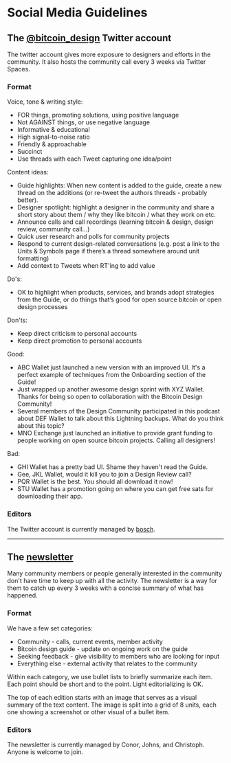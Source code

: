 # Social Media Guidelines

## The [@bitcoin_design](https://twitter.com/bitcoin_design) Twitter account

The twitter account gives more exposure to designers and efforts in the community. It also hosts the community call every 3 weeks via Twitter Spaces.

### Format

Voice, tone & writing style:

- FOR things, promoting solutions, using positive language
- Not AGAINST things, or use negative language
- Informative & educational
- High signal-to-noise ratio
- Friendly & approachable
- Succinct
- Use threads with each Tweet capturing one idea/point

Content ideas:

- Guide highlights: When new content is added to the guide, create a new thread on the additions (or re-tweet the authors threads - probably better). 
- Designer spotlight: highlight a designer in the community and share a short story about them / why they like bitcoin / what they work on etc.
- Announce calls and call recordings (learning bitcoin & design, design review, community call…)
- Quick user research and polls for community projects
- Respond to current design-related conversations (e.g. post a link to the Units & Symbols page if there’s a thread somewhere around unit formatting)
- Add context to Tweets when RT'ing to add value

Do's:

- OK to highlight when products, services, and brands adopt strategies from the Guide, or do things that’s good for open source bitcoin or open design processes

Don'ts:

- Keep direct criticism to personal accounts
- Keep direct promotion to personal accounts

Good:

- ABC Wallet just launched a new version with an improved UI. It's a perfect example of techniques from the Onboarding section of the Guide!
- Just wrapped up another awesome design sprint with XYZ Wallet. Thanks for being so open to collaboration with the Bitcoin Design Community!
- Several members of the Design Community participated in this podcast about DEF Wallet to talk about this Lightning backups. What do you think about this topic?
- MNO Exchange just launched an initiative to provide grant funding to people working on open source bitcoin projects. Calling all designers!

Bad:

- GHI Wallet has a pretty bad UI. Shame they haven't read the Guide.
- Gee, JKL Wallet, would it kill you to join a Design Review call?
- PQR Wallet is the best. You should all download it now!
- STU Wallet has a promotion going on where you can get free sats for downloading their app.

### Editors

The Twitter account is currently managed by [bosch](https://twitter.com/_Bosch_).

---

## The [newsletter](https://bitcoindesign.substack.com)

Many community members or people generally interested in the community don't have time to keep up with all the activity. The newsletter is a way for them to catch up every 3 weeks with a concise summary of what has happened.

### Format

We have a few set categories:

- Community - calls, current events, member activity
- Bitcoin design guide - update on ongoing work on the guide
- Seeking feedback - give visibility to members who are looking for input
- Everything else - external activity that relates to the community

Within each category, we use bullet lists to briefly summarize each item. Each point should be short and to the point. Light editorializing is OK.

The top of each edition starts with an image that serves as a visual summary of the text content. The image is split into a grid of 8 units, each one showing a screenshot or other visual of a bullet item.

### Editors

The newsletter is currently managed by Conor, Johns, and Christoph. Anyone is welcome to join.


